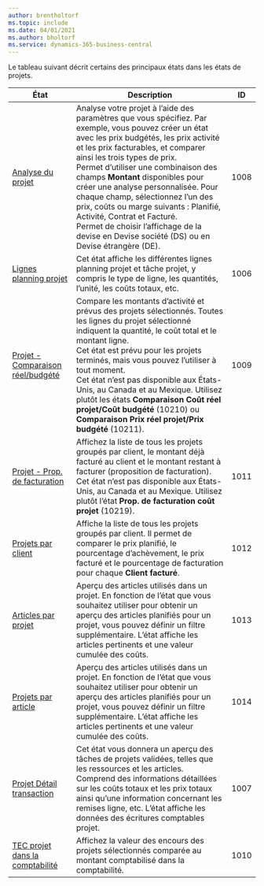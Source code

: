 ```yaml
---
author: brentholtorf
ms.topic: include
ms.date: 04/01/2021
ms.author: bholtorf
ms.service: dynamics-365-business-central
---
```


Le tableau suivant décrit certains des principaux états dans les états de projets.

| État | Description | ID | 
|---------|---------|---------|
| [Analyse du projet](https://businesscentral.dynamics.com?report=1008)|Analyse votre projet à l’aide des paramètres que vous spécifiez. Par exemple, vous pouvez créer un état avec les prix budgétés, les prix activité et les prix facturables, et comparer ainsi les trois types de prix.<br>Permet d’utiliser une combinaison des champs **Montant** disponibles pour créer une analyse personnalisée. Pour chaque champ, sélectionnez l’un des prix, coûts ou marge suivants : Planifié, Activité, Contrat et Facturé. <br>Permet de choisir l’affichage de la devise en Devise société (DS) ou en Devise étrangère (DE). |1008|
| [Lignes planning projet](https://businesscentral.dynamics.com?report=1006) |Cet état affiche les différentes lignes planning projet et tâche projet, y compris le type de ligne, les quantités, l’unité, les coûts totaux, etc.|1006|
| [Projet - Comparaison réel/budgété](https://businesscentral.dynamics.com?report=1009)|Compare les montants d’activité et prévus des projets sélectionnés. Toutes les lignes du projet sélectionné indiquent la quantité, le coût total et le montant ligne. <br>Cet état est prévu pour les projets terminés, mais vous pouvez l’utiliser à tout moment.<br>Cet état n’est pas disponible aux États-Unis, au Canada et au Mexique. Utilisez plutôt les états **Comparaison Coût réel projet/Coût budgété** (10210) ou **Comparaison Prix réel projet/Prix budgété** (10211).|1009|
| [Projet - Prop. de facturation](https://businesscentral.dynamics.com?report=1011)|Affichez la liste de tous les projets groupés par client, le montant déjà facturé au client et le montant restant à facturer (proposition de facturation). <br>Cet état n’est pas disponible aux États-Unis, au Canada et au Mexique. Utilisez plutôt l’état **Prop. de facturation coût projet** (10219).|1011|
| [Projets par client](https://businesscentral.dynamics.com?report=1012)|Affiche la liste de tous les projets groupés par client. Il permet de comparer le prix planifié, le pourcentage d’achèvement, le prix facturé et le pourcentage de facturation pour chaque **Client facturé**.|1012|
| [Articles par projet](https://businesscentral.dynamics.com?report=1013)|Aperçu des articles utilisés dans un projet. En fonction de l’état que vous souhaitez utiliser pour obtenir un aperçu des articles planifiés pour un projet, vous pouvez définir un filtre supplémentaire. L’état affiche les articles pertinents et une valeur cumulée des coûts.|1013|
| [Projets par article](https://businesscentral.dynamics.com?report=1014) |Aperçu des articles utilisés dans un projet. En fonction de l’état que vous souhaitez utiliser pour obtenir un aperçu des articles planifiés pour un projet, vous pouvez définir un filtre supplémentaire. L’état affiche les articles pertinents et une valeur cumulée des coûts.|1014|
| [Projet Détail transaction](https://businesscentral.dynamics.com?report=1007) |Cet état vous donnera un aperçu des tâches de projets validées, telles que les ressources et les articles. Comprend des informations détaillées sur les coûts totaux et les prix totaux ainsi qu’une information concernant les remises ligne, etc. L’état affiche les données des écritures comptables projet.|1007|
| [TEC projet dans la comptabilité](https://businesscentral.dynamics.com?report=1010) |Affichez la valeur des encours des projets sélectionnés comparée au montant comptabilisé dans la comptabilité.|1010|